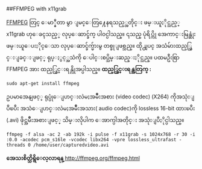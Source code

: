 ##FFMPEG with x11grab

[FFMPEG](http://ffmpeg.org) တြင္ ေမာ္နီတာ မွာ ျမင္ေတြ႔ေနရသည့္အတိုင္း ဖမ္းယူႏိုင္သည့္ x11grab ဟုေခၚသည့္ လုပ္ေဆာင္ခ်က္ ပါဝင္ပါသည္။ ၎သည္ ပုံရိပ္ကို အေကာင္းမြန္ဆုံးဖမ္းယူေပးႏိုင္ေသာ လုပ္ေဆာင္ခ်က္မ်ားမွ တစ္ခုျဖစ္သည္။ ထို႕ျပင္ အသံမ်ားထည့္သြင္းျခင္းျဖင့္ ရုပ္ႏွင့္အသံကို ေပါင္းစပ္သိမ္းဆည္းႏိုင္သည္။ ပထမဦးစြာ FFMPEG အား ထည့္သြင္းရန္လိုအပ္ပါသည္။ **ထည့္သြင္းရန္အတြက္ :**

    sudo apt-get install ffmpeg
ဥပမာအေနျဖင့္ ရုပ္ပုံေျပာင္းလဲမႈအမ်ိဳးအစား (video codec) (X264) ကိုအသုံးျပဳၿပီး အသံေျပာင္းလဲမႈအမ်ိဳးအသား( audio codec)ကို lossless 16-bit ထားၿပီး (.avi) ဖိုင္အမ်ိဳးအစားျဖင့္ သိမ္းလိုပါက ေအာက္ပါအတိုင္း အသုံးျပဳႏိုင္ပါသည္။

    ffmpeg -f alsa -ac 2 -ab 192k -i pulse -f x11grab -s 1024x768 -r 30 -i :0.0 -acodec pcm_s16le -vcodec libx264 -vpre lossless_ultrafast -threads 0 /home/user/capturedvideo.avi
    
**အေသးစိတ္သိရွိေလ့လာရန္** http://ffmpeg.org/ffmpeg.html


